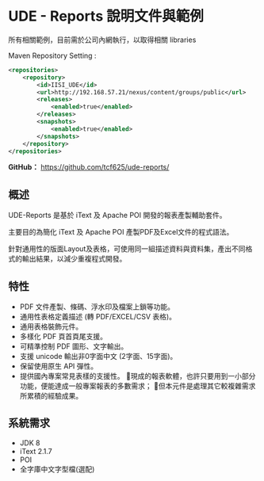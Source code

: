 # UDE - Reports 說明文件與範例

所有相關範例，目前需於公司內網執行，以取得相關 libraries

Maven Repository Setting :

```xml
<repositories>
    <repository>
        <id>IISI_UDE</id>
        <url>http://192.168.57.21/nexus/content/groups/public</url>
        <releases>
            <enabled>true</enabled>
        </releases>
        <snapshots>
            <enabled>true</enabled>
        </snapshots>
    </repository>
</repositories>
```

**GitHub：** https://github.com/tcf625/ude-reports/


## 概述

UDE-Reports 是基於 iText 及 Apache POI 開發的報表產製輔助套件。

主要目的為簡化 iText 及 Apache POI 產製PDF及Excel文件的程式語法。

針對通用性的版面Layout及表格，可使用同一組描述資料與資料集，產出不同格式的輸出結果，以減少重複程式開發。

## 特性

* PDF 文件產製、條碼、浮水印及檔案上鎖等功能。 
* 通用性表格定義描述 \(轉 PDF/EXCEL/CSV 表格\)。 
* 通用表格裝飾元件。
* 多樣化 PDF 頁首頁尾支援。 
* 可精準控制 PDF 圖形、文字輸出。 
* 支援 unicode 輸出非0字面中文 \(2字面、15字面\)。 
* 保留使用原生 API 彈性。
* 提供國內專案常見表樣的支援性。
  現成的報表軟體，也許只要用到一小部分功能，便能達成一般專案報表的多數需求；
  但本元件是處理其它較複雜需求所累積的經驗成果。

## 系統需求

* JDK 8
* iText 2.1.7
* POI
* 全字庫中文字型檔(選配)


